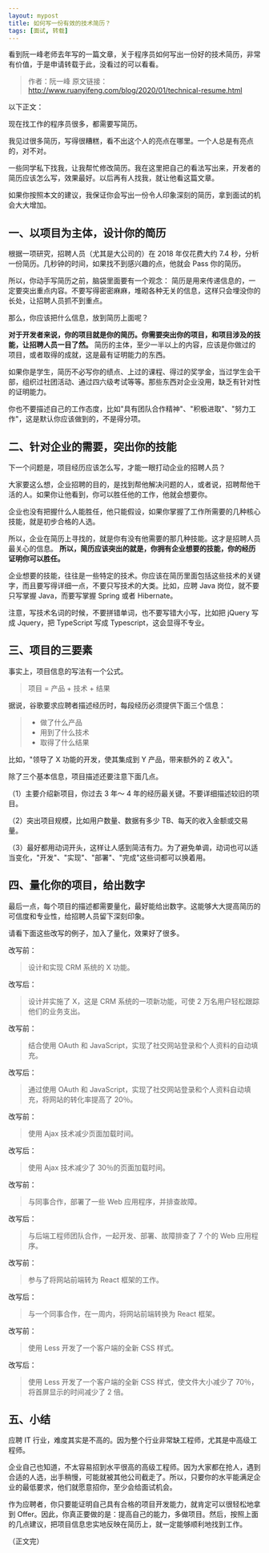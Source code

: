 ```yaml
---
layout: mypost
title: 如何写一份有效的技术简历？
tags: [面试, 转载]
---
```


看到阮一峰老师去年写的一篇文章，关于程序员如何写出一份好的技术简历，非常有价值，于是申请转载于此，没看过的可以看看。

> 作者：阮一峰
> 原文链接：http://www.ruanyifeng.com/blog/2020/01/technical-resume.html

以下正文：

现在找工作的程序员很多，都需要写简历。

我见过很多简历，写得很糟糕，看不出这个人的亮点在哪里。一个人总是有亮点的，对不对。

一些同学私下找我，让我帮忙修改简历。我在这里把自己的看法写出来，开发者的简历应该怎么写，效果最好。以后再有人找我，就让他看这篇文章。

如果你按照本文的建议，我保证你会写出一份令人印象深刻的简历，拿到面试的机会大大增加。

## 一、以项目为主体，设计你的简历

根据一项研究，招聘人员（尤其是大公司的）在 2018 年仅花费大约 7.4 秒，分析一份简历。几秒钟的时间，如果找不到感兴趣的点，他就会 Pass 你的简历。

所以，你动手写简历之前，脑袋里面要有一个观念： 简历是用来传递信息的，一定要突出重点内容。不要写得密密麻麻，堆砌各种无关的信息，这样只会埋没你的长处，让招聘人员抓不到重点。

那么，你应该把什么信息，放到简历上面呢？

**对于开发者来说，你的项目就是你的简历。你需要突出你的项目，和项目涉及的技能，让招聘人员一目了然。** 简历的主体，至少一半以上的内容，应该是你做过的项目，或者取得的成就，这是最有证明能力的东西。

如果你是学生，简历不必写你的绩点、上过的课程、得过的奖学金，当过学生会干部，组织过社团活动、通过四六级考试等等。那些东西对企业没用，缺乏有针对性的证明能力。

你也不要描述自己的工作态度，比如"具有团队合作精神"、"积极进取"、"努力工作"，这是默认你应该做到的，不是得分项。

## 二、针对企业的需要，突出你的技能

下一个问题是，项目经历应该怎么写，才能一眼打动企业的招聘人员？

大家要这么想，企业招聘的目的，是找到帮他解决问题的人，或者说，招聘帮他干活的人。如果你让他看到，你可以胜任他的工作，他就会想要你。

企业也没有把握什么人能胜任，他只能假设，如果你掌握了工作所需要的几种核心技能，就是初步合格的人选。

所以，企业在简历上寻找的，就是你有没有他需要的那几种技能。这才是招聘人员最关心的信息。 **所以，简历应该突出的就是，你拥有企业想要的技能，你的经历证明你可以胜任。**

企业想要的技能，往往是一些特定的技术。你应该在简历里面包括这些技术的关键字，而且要写得详细一点，不要只写技术的大类。比如，应聘 Java 岗位，就不要只写掌握 Java，而要写掌握 Spring 或者 Hibernate。

注意，写技术名词的时候，不要拼错单词，也不要写错大小写，比如把 jQuery 写成 Jquery，把 TypeScript 写成 Typescript，这会显得不专业。

## 三、项目的三要素

事实上，项目信息的写法有一个公式。

> 项目 = 产品 + 技术 + 结果

据说，谷歌要求应聘者描述经历时，每段经历必须提供下面三个信息：

> - 做了什么产品
> - 用到了什么技术
> - 取得了什么结果

比如，"领导了 X 功能的开发，使其集成到 Y 产品，带来额外的 Z 收入"。

除了三个基本信息，项目描述还要注意下面几点。

（1）主要介绍新项目，你过去 3 年～ 4 年的经历最关键。不要详细描述较旧的项目。

（2）突出项目规模，比如用户数量、数据有多少 TB、每天的收入金额或交易量。

（3）最好都用动词开头，这样让人感到简洁有力。为了避免单调，动词也可以适当变化，"开发"、"实现"、"部署"、"完成"这些词都可以换着用。

## 四、量化你的项目，给出数字

最后一点，每个项目的描述都需要量化，最好能给出数字。这能够大大提高简历的可信度和专业性，给招聘人员留下深刻印象。

请看下面这些改写的例子，加入了量化，效果好了很多。

改写前：

> 设计和实现 CRM 系统的 X 功能。

改写后：

> 设计并实施了 X，这是 CRM 系统的一项新功能，可使 2 万名用户轻松跟踪他们的业务支出。

改写前：

> 结合使用 OAuth 和 JavaScript，实现了社交网站登录和个人资料的自动填充。

改写后：

> 通过使用 OAuth 和 JavaScript，实现了社交网站登录和个人资料自动填充，将网站的转化率提高了 20％。

改写前：

> 使用 Ajax 技术减少页面加载时间。

改写后：

> 使用 Ajax 技术减少了 30％的页面加载时间。

改写前：

> 与同事合作，部署了一些 Web 应用程序，并排查故障。

改写后：

> 与后端工程师团队合作，一起开发、部署、故障排查了 7 个的 Web 应用程序。

改写前：

> 参与了将网站前端转为 React 框架的工作。

改写后：

> 与一个同事合作，在一周内，将网站前端转换为 React 框架。

改写前：

> 使用 Less 开发了一个客户端的全新 CSS 样式。

改写后：

> 使用 Less 开发了一个客户端的全新 CSS 样式，使文件大小减少了 70％，将首屏显示的时间减少了 2 倍。

## 五、小结

应聘 IT 行业，难度其实是不高的。因为整个行业非常缺工程师，尤其是中高级工程师。

企业自己也知道，不太容易招到水平很高的高级工程师。因为大家都在抢人，遇到合适的人选，出手稍慢，可能就被其他公司截走了。所以，只要你的水平能满足企业的最低要求，他们就愿意招你，至少会给面试机会。

作为应聘者，你只要能证明自己具有合格的项目开发能力，就肯定可以很轻松地拿到 Offer。因此，你真正要做的是：提高自己的能力，多做项目。然后，按照上面的几点建议，把项目信息忠实地反映在简历上，就一定能够顺利地找到工作。

（正文完）
